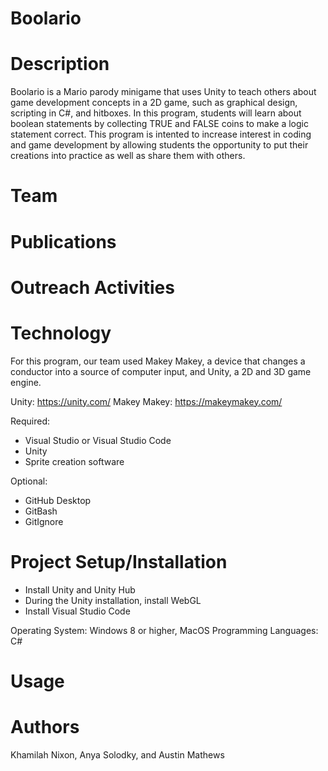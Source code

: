 # Boolario

# Description
Boolario is a Mario parody minigame that uses Unity to teach others about game development concepts in a 2D game, such as graphical design, scripting in C#, and hitboxes.  In this program, students will learn about boolean statements by collecting TRUE and FALSE coins to make a logic statement correct.  This program is intented to increase interest in coding and game development by allowing students the opportunity to put their creations into practice as well as share them with others. 

# Team

# Publications

# Outreach Activities

# Technology
For this program, our team used Makey Makey, a device that changes a conductor into a source of computer input, and Unity, a 2D and 3D game engine.

Unity: https://unity.com/
Makey Makey: https://makeymakey.com/

Required:
- Visual Studio or Visual Studio Code
- Unity
- Sprite creation software

Optional:
- GitHub Desktop
- GitBash
- GitIgnore

# Project Setup/Installation
- Install Unity and Unity Hub
- During the Unity installation, install WebGL
- Install Visual Studio Code

Operating System: Windows 8 or higher, MacOS
Programming Languages: C#

# Usage

# Authors
Khamilah Nixon, Anya Solodky, and Austin Mathews

